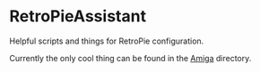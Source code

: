 # RetroPieAssistant

Helpful scripts and things for RetroPie configuration.

Currently the only cool thing can be found in the [Amiga](https://github.com/Douggernaut/RetroPieAssistant/tree/master/Amiga) directory.

